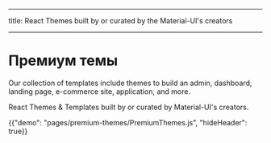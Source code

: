 * * *

title: React Themes built by or curated by the Material-UI's creators

* * *

# Премиум темы

<p class="description">Our collection of templates include themes to build an admin, dashboard, landing page, e-commerce site, application, and more.</p>

React Themes & Templates built by or curated by Material-UI's creators.

{{"demo": "pages/premium-themes/PremiumThemes.js", "hideHeader": true}}